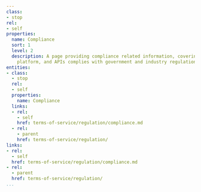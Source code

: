 ```yaml
---
class:
- stop
rel:
- self
properties:
  name: Compliance
  sort: 1
  level: 2
  description: A page providing compliance related information, covering how a company,
    platform, and APIs complies with government and industry regulations.
entities:
- class:
  - stop
  rel:
  - self
  properties:
    name: Compliance
  links:
  - rel:
    - self
    href: terms-of-service/regulation/compliance.md
  - rel:
    - parent
    href: terms-of-service/regulation/
links:
- rel:
  - self
  href: terms-of-service/regulation/compliance.md
- rel:
  - parent
  href: terms-of-service/regulation/
...
```

